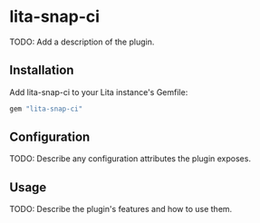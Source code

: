 # lita-snap-ci

TODO: Add a description of the plugin.

## Installation

Add lita-snap-ci to your Lita instance's Gemfile:

``` ruby
gem "lita-snap-ci"
```

## Configuration

TODO: Describe any configuration attributes the plugin exposes.

## Usage

TODO: Describe the plugin's features and how to use them.
